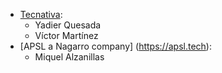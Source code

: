 - [Tecnativa](https://www.tecnativa.com):
  - Yadier Quesada
  - Víctor Martínez
- [APSL a Nagarro company] (https://apsl.tech):
  - Miquel Alzanillas
